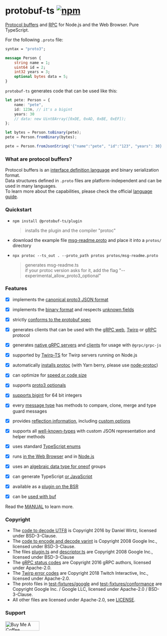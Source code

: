 protobuf-ts [![npm](https://img.shields.io/npm/v/@protobuf-ts/plugin?x)](https://www.npmjs.com/package/@protobuf-ts/plugin)
===========


[Protocol buffers](https://developers.google.com/protocol-buffers) 
and [RPC](https://en.wikipedia.org/wiki/Remote_procedure_call) 
for Node.js and the Web Browser. 
Pure TypeScript.

For the following `.proto` file:
```proto
syntax = "proto3";

message Person {
    string name = 1;
    uint64 id = 2;
    int32 years = 3;
    optional bytes data = 5;
}
```

`protobuf-ts` generates code that can be used like this:

```typescript
let pete: Person = {
    name: "pete", 
    id: 123n, // it's a bigint
    years: 30
    // data: new Uint8Array([0xDE, 0xAD, 0xBE, 0xEF]);
};

let bytes = Person.toBinary(pete);
pete = Person.fromBinary(bytes);

pete = Person.fromJsonString('{"name":"pete", "id":"123", "years": 30}')
```

### What are protocol buffers?

Protocol buffers is an [interface definition language](https://en.wikipedia.org/wiki/Interface_description_language) 
and binary serialization format.  
Data structures defined in `.proto` files are platform-independent and can 
be used in many languages.  
To learn more about the capabilities, please check the
official [language guide](https://developers.google.com/protocol-buffers/docs/overview).


### Quickstart

- `npm install @protobuf-ts/plugin`
  > installs the plugin and the compiler "protoc"  

- download the example file [msg-readme.proto](https://raw.githubusercontent.com/timostamm/protobuf-ts/master/packages/test-fixtures/msg-readme.proto) and place it into a `protos/` directory

- `npx protoc --ts_out . --proto_path protos protos/msg-readme.proto`
  > generates msg-readme.ts  
  > if your protoc version asks for it, add the flag "--experimental_allow_proto3_optional"


### Features

- [x] implements the [canonical proto3 JSON format](MANUAL.md#json-format)
- [x] implements the [binary format](MANUAL.md#binary-format) and respects [unknown fields](MANUAL.md#unknown-field-handling)
- [x] strictly [conforms to the protobuf spec](MANUAL.md#conformance)
- [x] generates clients that can be used with the [gRPC web](MANUAL.md#grpc-web-transport), 
      [Twirp](MANUAL.md#twirp-transport) or [gRPC](MANUAL.md#grpc-transport) protocol
- [x] generates [native gRPC servers](MANUAL.md#native-grpc-server) and 
      [clients](MANUAL.md#native-grpc-client) for usage with `@grpc/grpc-js`
- [x] supported by [Twirp-TS](https://github.com/hopin-team/twirp-ts) for Twirp servers running on Node.js
- [x] automatically [installs protoc](./packages/protoc/README.md) (with Yarn berry, please use [node-protoc](https://www.npmjs.com/package/node-protoc))
- [x] can optimize for [speed or code size](MANUAL.md#code-size-vs-speed)  
- [x] supports [proto3 optionals](MANUAL.md#proto3-optionals)
- [x] [supports bigint](MANUAL.md#bigint-support) for 64 bit integers
- [x] every [message type](MANUAL.md#imessagetype) has methods to compare, clone, merge and type guard messages
- [x] provides [reflection information](MANUAL.md#reflection), 
  including [custom options](MANUAL.md#custom-options)
- [x] supports all [well-known-types](MANUAL.md#well-known-types) with custom JSON representation and helper methods
- [x] uses standard [TypeScript enums](MANUAL.md#enum-representation)
- [x] runs [in the Web Browser](MANUAL.md#running-in-the-web-browser) and in [Node.js](MANUAL.md#running-in-nodejs)
- [x] uses an [algebraic data type for oneof](MANUAL.md#oneof-representation) groups
- [x] can generate TypeScript [or JavaScript](MANUAL.md#outputting-javascript)
- [x] available as a [plugin on the BSR](https://github.com/timostamm/protobuf-ts/tree/master/packages/bsr-plugin)
- [x] can be [used with buf](https://github.com/timostamm/protobuf-ts/issues/93)


Read the [MANUAL](MANUAL.md) to learn more.




### Copyright

- The [code to decode UTF8](./packages/runtime/src/protobufjs-utf8.ts) is Copyright 2016 by Daniel Wirtz, licensed under BSD-3-Clause.
- The [code to encode and decode varint](./packages/runtime/src/goog-varint.ts) is Copyright 2008 Google Inc., licensed under BSD-3-Clause.
- The files [plugin.ts](./packages/plugin-framework/src/google/protobuf/compiler/plugin.ts) and [descriptor.ts](./packages/plugin-framework/src/google/protobuf/descriptor.ts) are Copyright 2008 Google Inc., licensed under BSD-3-Clause
- The [gRPC status codes](./packages/grpcweb-transport/src/goog-grpc-status-code.ts) are Copyright 2016 gRPC authors, licensed under Apache-2.0.
- The [Twirp error codes](./packages/twirp-transport/src/twitch-twirp-error-code.ts) are Copyright 2018 Twitch Interactive, Inc., licensed under Apache-2.0.
- The proto files in [test-fixtures/google](./packages/test-fixtures/google) and [test-fixtures/conformance](./packages/test-fixtures/conformance) are Copyright Google Inc. / Google LLC, licensed under Apache-2.0 / BSD-3-Clause.
- All other files are licensed under Apache-2.0, see [LICENSE](./LICENSE). 


### Support

<a href="https://www.buymeacoffee.com/timostamm" target="_blank"><img src="https://cdn.buymeacoffee.com/buttons/v2/default-yellow.png" alt="Buy Me A Coffee" width="109" height="30" ></a>
